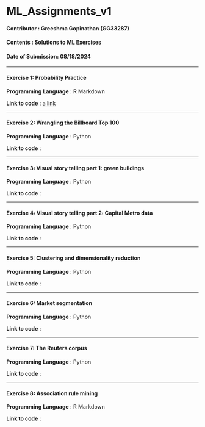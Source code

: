 # ML_Assignments_v1
#### Contributor : Greeshma Gopinathan (GG33287)
#### Contents : Solutions to ML Exercises
#### Date of Submission: 08/18/2024
****
#### Exercise 1: Probability Practice
**Programming Language** : R Markdown

**Link to code** : [a link](https://github.com/user/repo/blob/branch/other_file.md)
****
#### Exercise 2: Wrangling the Billboard Top 100
**Programming Language** : Python

**Link to code** : 
****
#### Exercise 3: Visual story telling part 1: green buildings
**Programming Language** : Python

**Link to code** : 
****
#### Exercise 4: Visual story telling part 2: Capital Metro data
**Programming Language** : Python

**Link to code** : 
****
#### Exercise 5: Clustering and dimensionality reduction
**Programming Language** : Python

**Link to code** : 
****
#### Exercise 6: Market segmentation
**Programming Language** : Python

**Link to code** : 
****
#### Exercise 7: The Reuters corpus
**Programming Language** : Python

**Link to code** : 
****
#### Exercise 8: Association rule mining
**Programming Language** : R Markdown

**Link to code** : 









